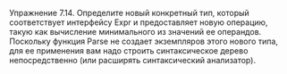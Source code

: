 Упражнение 7.14. Определите новый конкретный тип, который соответствует интерфейсу Ехрr и предоставляет новую операцию, такую как вычисление минимального из значений ее операндов. Поскольку функция Parse не создает экземпляров этого нового типа, для ее применения вам надо строить синтаксическое дерево непосредственно (или расширять синтаксический анализатор).
